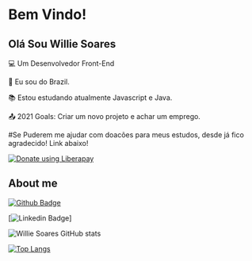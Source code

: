 # Bem Vindo!

 

## Olá Sou Willie Soares



:computer: Um Desenvolvedor Front-End

:house_with_garden: Eu sou do Brazil.

:books: Estou estudando atualmente Javascript e Java.

:outbox_tray: 2021 Goals: Criar um novo projeto e achar um emprego.

 #Se Puderem me ajudar com doacões para meus estudos, desde já fico agradecido! Link abaixo!
 
<noscript><a href="https://liberapay.com/WillieSoaresDev/donate"><img alt="Donate using Liberapay" src="https://liberapay.com/assets/widgets/donate.svg"></a></noscript>

## About me

[![Github Badge](https://img.shields.io/badge/-Github-000?style=flat-square&logo=Github&logoColor=white&link=https://github.com/WillieSoares21)]()

[![Linkedin Badge](https://img.shields.io/badge/-LinkedIn-blue?style=flat-square&logo=Linkedin&logoColor=white&link=https://www.linkedin.com/in/williesoares )]



![Willie Soares GitHub stats](https://github-readme-stats.vercel.app/api?username=WillieSoares21&show_icons=true&theme=merko)

[![Top Langs](https://github-readme-stats.vercel.app/api/top-langs/?username=WillieSoares21&langs_count=8)](https://github.com/WillieSoares21/github-readme-stats)
